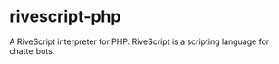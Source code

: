 # rivescript-php
A RiveScript interpreter for PHP. RiveScript is a scripting language for chatterbots.
